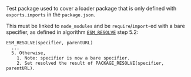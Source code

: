 Test package used to cover a loader package that is only defined with `exports.imports` in the `package.json`.

This must be linked to `node_modules` and be `require`/`import`-ed with a bare specifier, as
defined in algorithm [`ESM_RESOLVE`][] step 5.2:

```
ESM_RESOLVE(specifier, parentURL)
  ...
  5. Otherwise,
    1. Note: specifier is now a bare specifier.
    2. Set resolved the result of PACKAGE_RESOLVE(specifier, parentURL).
```

[`ESM_RESOLVE`]: https://nodejs.org/api/esm.html?fts_query=algorithm#resolution-algorithm-specification
